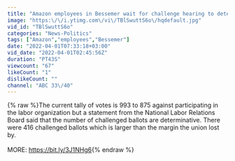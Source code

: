 ```yaml
---
title: "Amazon employees in Bessemer wait for challenge hearing to determine final vote on union"
image: "https:\/\/i.ytimg.com\/vi\/TBlSwuttS6o\/hqdefault.jpg"
vid_id: "TBlSwuttS6o"
categories: "News-Politics"
tags: ["Amazon","employees","Bessemer"]
date: "2022-04-01T07:33:18+03:00"
vid_date: "2022-04-01T02:45:56Z"
duration: "PT43S"
viewcount: "67"
likeCount: "1"
dislikeCount: ""
channel: "ABC 33\/40"
---
```

{% raw %}The current tally of votes is 993 to 875 against participating in the labor organization but a statement from the National Labor Relations Board said that the number of challenged ballots are determinative. There were 416 challenged ballots which is larger than the margin the union lost by.<br /><br />MORE: <a rel="nofollow" target="blank" href="https://bit.ly/3J1NHg6">https://bit.ly/3J1NHg6</a>{% endraw %}
